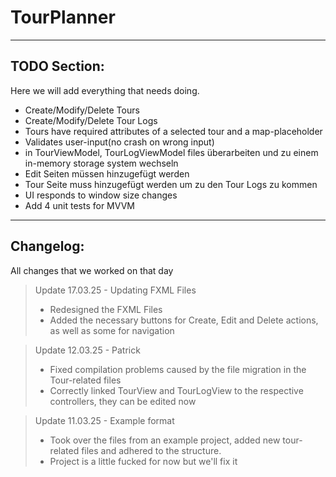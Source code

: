 # TourPlanner

__________________
TODO Section:
- 
Here we will add everything that needs doing.

- Create/Modify/Delete Tours
- Create/Modify/Delete Tour Logs
- Tours have required attributes of a selected tour and a map-placeholder
- Validates user-input(no crash on wrong input)
- in TourViewModel, TourLogViewModel files überarbeiten und zu einem in-memory storage system wechseln
- Edit Seiten müssen hinzugefügt werden
- Tour Seite muss hinzugefügt werden um zu den Tour Logs zu kommen
- UI responds to window size changes
- Add 4 unit tests for MVVM
__________________
Changelog:
- 
All changes that we worked on that day

> Update 17.03.25 - Updating FXML Files
> - Redesigned the FXML Files
> - Added the necessary buttons for Create, Edit and Delete actions, as well as some for navigation

> Update 12.03.25 - Patrick
> - Fixed compilation problems caused by the file migration in the Tour-related files
> - Correctly linked TourView and TourLogView to the respective controllers, they can be edited now

> Update 11.03.25 - Example format
> - Took over the files from an example project, added new tour-related files and adhered to the structure.
> - Project is a little fucked for now but we'll fix it
